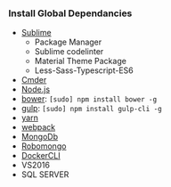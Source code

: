 
### Install Global Dependancies

  * [Sublime](https://www.sublimetext.com/3)
    * Package Manager
    * Sublime codelinter
    * Material Theme Package
    * Less-Sass-Typescript-ES6
  * [Cmder](http://cmder.net/)
  * [Node.js](http://nodejs.org)
  * [bower](http://bower.io): `[sudo] npm install bower -g`
  * [gulp](http://gulpjs.com/): `[sudo] npm install gulp-cli -g`
  * [yarn](https://yarnpkg.com/)
  * [webpack](http://webpack.github.io/)
  * [MongoDb](https://www.mongodb.com/download-center?jmp=homepage#community)
  * [Robomongo](https://robomongo.org/download)
  * [DockerCLI](https://docs.docker.com/engine/installation/windows/)
  * VS2016
  * SQL SERVER
